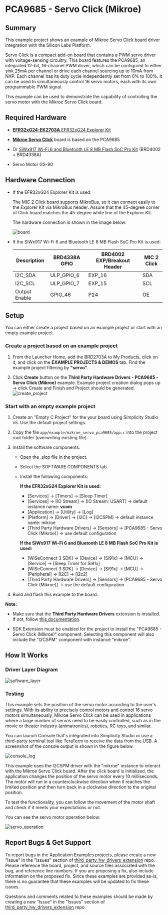 # PCA9685 - Servo Click (Mikroe) #

## Summary ##

This example project shows an example of Mikroe Servo Click board driver integration with the Silicon Labs Platform.

Servo Click is a compact add-on board that contains a PWM servo driver with voltage-sensing circuitry. This board features the PCA9685, an integrated 12-bit, 16-channel PWM driver, which can be configured to either sink 25mA per channel or drive each channel sourcing up to 10mA from NXP. Each channel has its duty cycle independently set from 0% to 100%. It can be used to simultaneously control 16 servo motors, each with its own programmable PWM signal.

This example can be used to demonstrate the capability of controlling the servo motor with the Mikroe Servo Click board.

## Required Hardware ##

- [**EFR32xG24-EK2703A** EFR32xG24 Explorer Kit](https://www.silabs.com/development-tools/wireless/efr32xg24-explorer-kit?tab=overview)

- [**Mikroe Servo Click**](https://www.mikroe.com/servo-click) board is based on the PCA9685

- Or [SiWx917 Wi-Fi 6 and Bluetooth LE 8 MB Flash SoC Pro Kit](https://www.silabs.com/development-tools/wireless/wi-fi/siwx917-pk6031a-wifi-6-bluetooth-le-soc-pro-kit) (BRD4002 + BRD4338A)

- Servo Motor GS-90

## Hardware Connection ##

- If the EFR32xG24 Explorer Kit is used:

  The MIC 2 Click board supports MikroBus, so it can connect easily to the Explorer Kit via MikroBus header. Assure that the 45-degree corner of Click board matches the 45-degree white line of the Explorer Kit.

  The hardware connection is shown in the image below:

  ![board](image/hardware_connection.png)

- If the SiWx917 Wi-Fi 6 and Bluetooth LE 8 MB Flash SoC Pro Kit is used:

  | Description           | BRD4338A GPIO | BRD4002 EXP/Breakout Header | MIC 2 Click        |
  | --------------------- | ------------- | --------------------------- | ------------------ |
  | I2C_SDA               | ULP_GPIO_6    | EXP_16                      | SDA                |
  | I2C_SCL               | ULP_GPIO_7    | EXP_15                      | SCL                |
  | Output Enable         | GPIO_46       | P24                         | OE                 |

## Setup ##

You can either create a project based on an example project or start with an empty example project.

### Create a project based on an example project ###

1. From the Launcher Home, add the BRD2703A to My Products, click on it, and click on the **EXAMPLE PROJECTS & DEMOS** tab. Find the example project filtering by **"servo"**.

2. Click **Create** button on the **Third Party Hardware Drivers - PCA9685 - Servo Click (Mikroe)** example. Example project creation dialog pops up -> click Create and Finish and Project should be generated.
![create_project](image/create_project.png)

### Start with an empty example project ###

1. Create an "Empty C Project" for the your board using Simplicity Studio v5. Use the default project settings.

2. Copy the file `app/example/mikroe_servo_pca9685/app.c` into the project root folder (overwriting existing file).

3. Install the software components:

    - Open the .slcp file in the project.

    - Select the SOFTWARE COMPONENTS tab.

    - Install the following components:

      **If the EFR32xG24 Explorer Kit is used:**

        - [Services] → [Timers] → [Sleep Timer]
        - [Services] → [IO Stream] → [IO Stream: USART] → default instance name: **vcom**
        - [Application] → [Utility] → [Log]
        - [Platform] → [Driver] → [I2C] → [I2CSPM] → default instance name: mikroe
        - [Third Party Hardware Drivers] → [Sensors] → [PCA9685 - Servo Click (Mikroe)] → use default configuration

      **If the SiWx917 Wi-Fi 6 and Bluetooth LE 8 MB Flash SoC Pro Kit is used:**

        - [WiSeConnect 3 SDK] → [Device] → [Si91x] → [MCU] → [Service] → [Sleep Timer for Si91x]
        - [WiSeConnect 3 SDK] → [Device] → [Si91x] → [MCU] → [Peripheral] → [I2C] → [i2c2]
        - [Third Party Hardware Drivers] → [Sensors] → [PCA9685 - Servo Click (Mikroe)] → use the default configuration
4. Build and flash this example to the board.

**Note:**

- Make sure that the **Third Party Hardware Drivers** extension is installed. If not, follow [this documentation](https://github.com/SiliconLabs/third_party_hw_drivers_extension/blob/master/README.md#how-to-add-to-simplicity-studio-ide).

- SDK Extension must be enabled for the project to install the "PCA9685 - Servo Click (Mikroe)" component. Selecting this component will also include the "I2CSPM" component with instance "mikroe".

## How It Works ##

### Driver Layer Diagram ###

![software_layer](image/software_layer.png)

### Testing ###

This example sets the position of the servo motor according to the user's settings. With its ability to precisely control motors and control 16 servo motors simultaneously, Mikroe Servo Click can be used in applications where a large number of servos need to be easily controlled, such as in the movie or theater industry (animatronics), robotics, RC toys, and similar.  

You can launch Console that's integrated into Simplicity Studio or use a third-party terminal tool like TeraTerm to receive the data from the USB. A screenshot of the console output is shown in the figure below.

![console_log](image/console_log.png)

This example uses the I2CSPM driver with the "mikroe" instance to interact with the Mikroe Servo Click board. After the click board is initialized, the application changes the position of the servo motor every 10 milliseconds. The motor will run in a counterclockwise direction when it reaches the limited position and then turn back in a clockwise direction to the original position.

To test the functionality, you can follow the movement of the motor shaft and check if it meets your expectations or not.

You can see the servo motor operation below:

![servo_operation](image/servo_operation.gif)

## Report Bugs & Get Support ##

To report bugs in the Application Examples projects, please create a new "Issue" in the "Issues" section of [third_party_hw_drivers_extension](https://github.com/SiliconLabs/third_party_hw_drivers_extension) repo. Please reference the board, project, and source files associated with the bug, and reference line numbers. If you are proposing a fix, also include information on the proposed fix. Since these examples are provided as-is, there is no guarantee that these examples will be updated to fix these issues.

Questions and comments related to these examples should be made by creating a new "Issue" in the "Issues" section of [third_party_hw_drivers_extension](https://github.com/SiliconLabs/third_party_hw_drivers_extension) repo.
